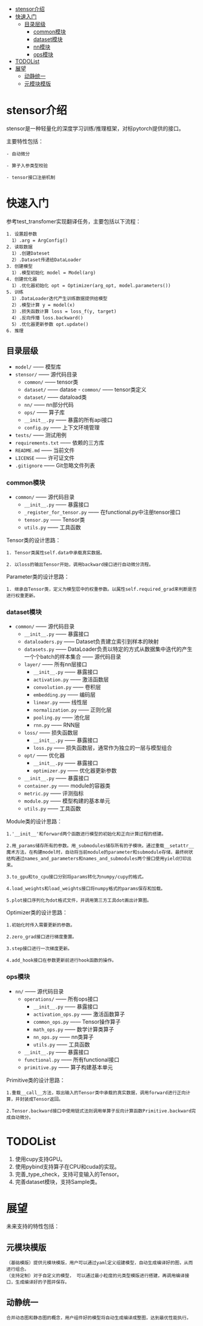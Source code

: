 - [stensor介绍](#stensore介绍)
- [快速入门](#快速入门)
    - [目录层级](#目录层级)
        - [common模块](#common模块)
        - [dataset模块](#dataset模块)
        - [nn模块](#nn模块)
        - [ops模块](#ops模块)
- [TODOList](#TODOList) 
- [展望](#展望)    
    - [动静统一](#动静统一)
    - [元模块模版](#元模块模版)
  

# stensor介绍

stensor是一种轻量化的深度学习训练/推理框架，对标pytorch提供的接口。

主要特性包括：

    - 自动微分

    - 算子入参类型校验

    - tensor接口注册机制


# 快速入门

参考test_transfomer实现翻译任务，主要包括以下流程：

    1. 设置超参数
      1）.arg = ArgConfig()
    2. 读取数据 
      1）.创建Dateset 
      2）.Dataset传递给DataLoader 
    3. 创建模型
      1）.模型初始化 model = Model(arg) 
    4. 创建优化器
      1）.优化器初始化 opt = Optimizer(arg_opt, model.parameters())
    5. 训练
      1）.DataLoader迭代产生训练数据提供给模型
      2）.模型计算 y = model(x) 
      3）.损失函数计算 loss = loss_f(y, target) 
      4）.反向传播 loss.backward() 
      5）.优化器更新参数 opt.update()      
    6. 推理


## 目录层级

- `model/` —— 模型库
- `stensor/` —— 源代码目录
  - `common/` —— tensor类
  - `dataset/` —— datase  - `common/` —— tensor类定义
  - `dataset/` —— dataload类
  - `nn/` —— nn部分代码
  - `ops/` —— 算子库
  - `__init__.py` —— 暴露的所有api接口
  - `config.py` —— 上下文环境管理
- `tests/` —— 测试用例
- `requirements.txt` —— 依赖的三方库
- `README.md` —— 当前文件
- `LICENSE` —— 许可证文件
- `.gitignore` —— Git忽略文件列表

### common模块

- `common/` —— 源代码目录
  - `__init__.py` —— 暴露接口
  - `_register_for_tensor.py` —— 在functional.py中注册tensor接口
  - `tensor.py` —— Tensor类
  - `utils.py` —— 工具函数

Tensor类的设计思路：

    1. Tensor类属性self.data中承载真实数据。

    2. 以loss的输出Tensor开始，调用backward接口进行自动微分流程。

Parameter类的设计思路：

    1. 继承自Tensor类，定义为模型层中的权重参数。以属性self.required_grad来判断是否进行权重更新。


### dataset模块

- `common/` —— 源代码目录
  - `__init__.py` —— 暴露接口
  - `dataloaders.py` —— Dataset负责建立索引到样本的映射
  - `datasets.py` —— DataLoader负责以特定的方式从数据集中迭代的产生 一个个batch的样本集合
 —— 源代码目录
  - `layer/` —— 所有nn层接口 
    - `__init__.py` —— 暴露接口
    - `activation.py` —— 激活函数层
    - `convolution.py` —— 卷积层
    - `embedding.py` —— 编码层
    - `linear.py` —— 线性层
    - `normalization.py` —— 正则化层
    - `pooling.py` —— 池化层
    - `rnn.py` —— RNN层
  - `loss/` —— 损失函数层
    - `__init__.py` —— 暴露接口
    - `loss.py` —— 损失函数层，通常作为独立的一层与模型组合
  - `opt/` —— 优化器
    - `__init__.py` —— 暴露接口
    - `optimizer.py` —— 优化器更新参数
  - `__init__.py` —— 暴露接口
  - `container.py` —— module的容器类
  - `metric.py` —— 评测指标
  - `module.py` —— 模型构建的基本单元
  - `utils.py` —— 工具函数

Module类的设计思路：

    1.'__init__'和forward两个函数进行模型的初始化和正向计算过程的搭建。
    
    2.用_params储存所有的参数。用_submodules储存所有的子模块。通过重载__setattr__魔术方法，在构建model时，自动将当前module的parameter和submodule存储，最终树状结构通过names_and_parameters和names_and_submodules两个接口使用yield打印出来。

    3.to_gpu和to_cpu接口分别将params转化为numpy/cupy的格式。

    4.load_weights和load_weights接口将numpy格式的params保存和加载。

    5.plot接口序列化为dot格式文件，并调用第三方工具dot画出计算图。


Optimizer类的设计思路：

    1.初始化时传入需要更新的参数。

    2.zero_grad接口进行梯度重置。

    3.step接口进行一次梯度更新。

    4.add_hook接口在参数更新前进行hook函数的操作。


### ops模块

- `nn/` —— 源代码目录
  - `operations/` —— 所有ops接口 
    - `__init__.py` —— 暴露接口
    - `activation_ops.py` —— 激活函数算子
    - `common_ops.py` —— Tensor操作算子
    - `math_ops.py` —— 数学计算类算子
    - `nn_ops.py` —— nn类算子
    - `utils.py` —— 工具函数
  - `__init__.py` —— 暴露接口
  - `functional.py` —— 所有functional接口
  - `primitive.py` —— 算子构建基本单元

Primitive类的设计思路：

    1.重载__call__方法，取出输入的Tensor类中承载的真实数据，调用forward进行正向计算，并封装成Tensor返回。

    2.Tensor.backward接口中使用链式法则调用单算子反向计算函数Primitive.backward完成自动微分。

# TODOList

1. 使用cupy支持GPU。
2. 使用pybind支持算子在CPU和cuda的实现。
3. 完善_type_check，支持可变输入的Tensor。
4. 完善dataset模块，支持Sample类。



# 展望

未来支持的特性包括：

## 元模块模版

    （基础模版）提供元模块模版，用户可以通过yaml定义组建模型，自动生成编译好的图，从而进行组合。
    （支持定制）对于自定义的模型， 可以通过最小粒度的元类型模版进行搭建，再调用编译接口，生成编译好的子图并保存。

## 动静统一

    合并动态图和静态图的概念，用户组件好的模型将自动生成编译成整图，达到最优性能执行。
